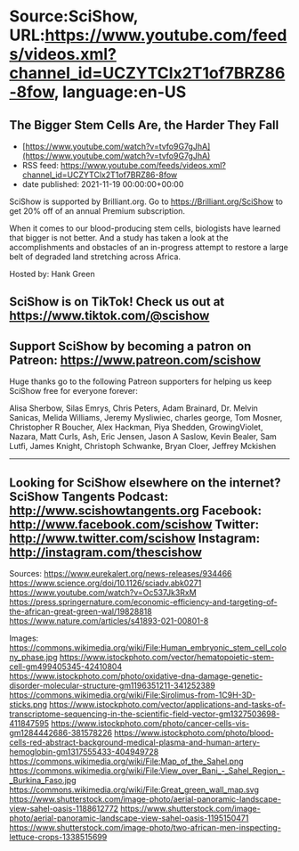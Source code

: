 # Source:SciShow, URL:https://www.youtube.com/feeds/videos.xml?channel_id=UCZYTClx2T1of7BRZ86-8fow, language:en-US

## The Bigger Stem Cells Are, the Harder They Fall
 - [https://www.youtube.com/watch?v=tvfo9G7gJhA](https://www.youtube.com/watch?v=tvfo9G7gJhA)
 - RSS feed: https://www.youtube.com/feeds/videos.xml?channel_id=UCZYTClx2T1of7BRZ86-8fow
 - date published: 2021-11-19 00:00:00+00:00

SciShow is supported by Brilliant.org. Go to https://Brilliant.org/SciShow to get 20% off of an annual Premium subscription. 

When it comes to our blood-producing stem cells, biologists have learned that bigger is not better. And a study has taken a look at the accomplishments and obstacles of an in-progress attempt to restore a large belt of degraded land stretching across Africa.

Hosted by: Hank Green

SciShow is on TikTok!  Check us out at https://www.tiktok.com/@scishow 
----------
Support SciShow by becoming a patron on Patreon: https://www.patreon.com/scishow
----------
Huge thanks go to the following Patreon supporters for helping us keep SciShow free for everyone forever:

Alisa Sherbow, Silas Emrys, Chris Peters, Adam Brainard, Dr. Melvin Sanicas, Melida Williams, Jeremy Mysliwiec, charles george, Tom Mosner, Christopher R Boucher, Alex Hackman, Piya Shedden, GrowingViolet, Nazara, Matt Curls, Ash, Eric Jensen, Jason A Saslow, Kevin Bealer, Sam Lutfi, James Knight, Christoph Schwanke, Bryan Cloer, Jeffrey Mckishen

----------
Looking for SciShow elsewhere on the internet?
SciShow Tangents Podcast: http://www.scishowtangents.org
Facebook: http://www.facebook.com/scishow
Twitter: http://www.twitter.com/scishow
Instagram: http://instagram.com/thescishow
----------
Sources:
https://www.eurekalert.org/news-releases/934466
https://www.science.org/doi/10.1126/sciadv.abk0271
https://www.youtube.com/watch?v=Oc537Jk3RxM
https://press.springernature.com/economic-efficiency-and-targeting-of-the-african-great-green-wal/19828818 
https://www.nature.com/articles/s41893-021-00801-8 

Images:
https://commons.wikimedia.org/wiki/File:Human_embryonic_stem_cell_colony_phase.jpg
https://www.istockphoto.com/vector/hematopoietic-stem-cell-gm499405345-42410804
https://www.istockphoto.com/photo/oxidative-dna-damage-genetic-disorder-molecular-structure-gm1196351211-341252389
https://commons.wikimedia.org/wiki/File:Sirolimus-from-1C9H-3D-sticks.png
https://www.istockphoto.com/vector/applications-and-tasks-of-transcriptome-sequencing-in-the-scientific-field-vector-gm1327503698-411847595
https://www.istockphoto.com/photo/cancer-cells-vis-gm1284442686-381578226
https://www.istockphoto.com/photo/blood-cells-red-abstract-background-medical-plasma-and-human-artery-hemoglobin-gm1317555433-404949728
https://commons.wikimedia.org/wiki/File:Map_of_the_Sahel.png
https://commons.wikimedia.org/wiki/File:View_over_Bani_-_Sahel_Region_-_Burkina_Faso.jpg
https://commons.wikimedia.org/wiki/File:Great_green_wall_map.svg
https://www.shutterstock.com/image-photo/aerial-panoramic-landscape-view-sahel-oasis-1188612772
https://www.shutterstock.com/image-photo/aerial-panoramic-landscape-view-sahel-oasis-1195150471
https://www.shutterstock.com/image-photo/two-african-men-inspecting-lettuce-crops-1338515699

